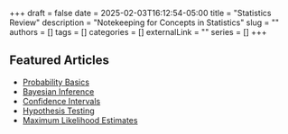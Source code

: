 +++ 
draft = false
date = 2025-02-03T16:12:54-05:00
title = "Statistics Review"
description = "Notekeeping for Concepts in Statistics"
slug = ""
authors = []
tags = []
categories = []
externalLink = ""
series = []
+++


## Featured Articles

- [Probability Basics](/posts/stats/general/basics)
- [Bayesian Inference](/posts/stats/general/bp)
- [Confidence Intervals](/posts/stats/general/ci)
- [Hypothesis Testing](/posts/stats/general/ht)
- [Maximum Likelihood Estimates](/posts/stats/general/mle)

